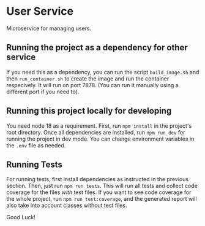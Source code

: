 # User Service

Microservice for managing users.

## Running the project as a dependency for other service

If you need this as a dependency, you can run the script `build_image.sh` and then `run_container.sh` to create the image and run the container respecively. It will run on port 7878. (You can run it manually using a different port if you need to).

## Running this project locally for developing

You need node 18 as a requirement. First, run `npm install` in the project's root directory. Once all dependencies are installed, run `npm run dev` for running the project in dev mode. You can change environment variables in the `.env` file as needed.

## Running Tests

For running tests, first install dependencies as instructed in the previous section. Then, just run `npm run tests`. This will run all tests and collect code coverage for the files _with_ test files. If you want to see code coverage for the whole project, run `npm run test:coverage`, and the generated report will also take into account classes without test files.

Good Luck!
